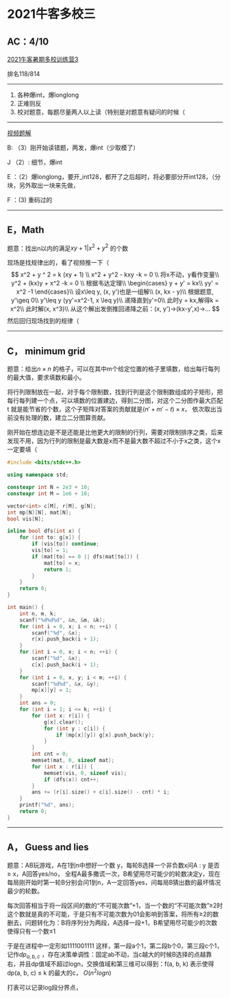 # 2021牛客多校三

## AC：4/10

[ 2021牛客暑期多校训练营3](https://ac.nowcoder.com/acm/contest/11254)

排名118/814

----

1. 各种爆int，爆longlong
2. 正难则反
3. 校对题意，每题尽量两人以上读（特别是对题意有疑问的时候（

---



[视频题解](https://www.nowcoder.com/study/live/633)



B: （3）刚开始读错题，两发，爆int（少取模了）

J （2）: 细节，爆int

E ：（2）爆longlong，要开_int128，都开了之后超时，将必要部分开int128，（分块，另外取出一块来先做，

F ：(3) 重码过的



----

## E，Math

题意：找出n以内的满足$xy + 1| x ^2 + y ^ 2$ 的个数

现场是找规律出的，看了视频推一下（
$$
x^2 + y ^ 2  = k (xy + 1) \\
x^2 + y^2 - kxy -k = 0 \\
将x不动，y看作变量\\
y^2 + (kx)y + x^2 -k = 0 \\
根据韦达定理\\
\begin{cases}
y + y' = kx\\
yy' = x^2 -1
\end{cases}\\
设x\leq y, (x, y')也是一组解\\
(x, kx - y)\\
根据题意, y'\geq 0\\
y'\leq y (yy'=x^2-1, x \leq y)\\
递降直到y'=0\\
此时y = kx,解得k = x^2\\
此时解(x, x^3)\\
从这个解出发倒推回递降之前：(x, y')->(kx-y',x)->...
$$
然后回归现场找到的规律（



---

## C， minimum grid

题意：给出$n \times n$  的格子，可以在其中m个给定位置的格子里填数，给出每行每列的最大值，要求填数和最小。

将行列限制放在一起，对于每个限制数，找到行列是这个限制数组成的子矩形，把每行每列建一个点，可以填数的位置建边，得到二分图，对这个二分图作最大匹配 t 就是能节省的个数，这个子矩阵对答案的贡献就是$(n' + m' -t) \times x$， 依次取出当前没有处理的数，建立二分图算贡献。

刚开始在想连边是不是还能是比他更大的限制的行列，需要对限制排序之类，后来发现不用，因为行列的限制是最大数是x而不是最大数不超过不小于x之类，这个x一定要填（

```cpp
#include <bits/stdc++.h>

using namespace std;

constexpr int N = 2e3 + 10;
constexpr int M = 1e6 + 10;

vector<int> c[M], r[M], g[N];
int mp[N][N], mat[N];
bool vis[N];

inline bool dfs(int x) {
    for (int to: g[x]) {
        if (vis[to]) continue;
        vis[to] = 1;
        if (mat[to] == 0 || dfs(mat[to])) {
            mat[to] = x;
            return 1;
        }
    }
    return 0;
}

int main() {
    int n, m, k;
    scanf("%d%d%d", &n, &m, &k);
    for (int i = 0, x; i < n; ++i) {
        scanf("%d", &x);
        r[x].push_back(i + 1);
    }
    for (int i = 0, x; i < n; ++i) {
        scanf("%d", &x);
        c[x].push_back(i + 1);
    }
    for (int i = 0, x, y; i < m; ++i) {
        scanf("%d%d", &x, &y);
        mp[x][y] = 1;
    }
    int ans = 0;
    for (int i = 1; i <= k; ++i) {
        for (int x: r[i]) {
            g[x].clear();
            for (int y : c[i]) {
                if (mp[x][y]) g[x].push_back(y);
            }
        }
        int cnt = 0;
        memset(mat, 0, sizeof mat);
        for (int x : r[i]) {
            memset(vis, 0, sizeof vis);
            if (dfs(x)) cnt++;
        }
        ans += (r[i].size() + c[i].size() - cnt) * i;
    }
    printf("%d", ans);
    return 0;
}
```







---

## A， Guess and lies

题意：AB玩游戏，A在1到n中想好一个数  y，每轮B选择一个非负数x问A : y 是否$\geq$ x，A回答yes/no， 全程A最多撒谎一次，B希望用尽可能少的轮数决定y，现在每局刚开始时第一轮B分别会问1到n，A一定回答yes，问每局B猜出数的最坏情况最少的轮数。

每次回答相当于将一段区间的数的“不可能次数”+1，当一个数的“不可能次数”$\geq$2时这个数就是真的不可能，于是只有不可能次数为01会影响到答案，将所有$\geq$2的数删去，问题转化为：B将序列分为两段，A选择一段+1，B希望用尽可能少的次数使得只有一个数$\leq$1

于是在进程中一定形如1111001111 这样，第一段a个1，第二段b个0，第三段c个1，记作$dp_{a, b, c}$ ，存在决策单调性：固定ab不动，当c越大的时候B选择的点越靠右，并且dp值域不超过logn，交换值域和第三维可以得到：f(a, b, k) 表示使得dp(a, b, c) $\leq$ k 的最大的c， $O(n^2logn)$

打表可以记录log段分界点，

